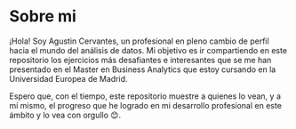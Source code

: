 # Sobre mi
¡Hola! Soy Agustin Cervantes, un profesional en pleno cambio de perfil hacia el mundo del análisis de datos. Mi objetivo es ir compartiendo en este repositorio los ejercicios más desafiantes e interesantes que se me han presentado en el Master en Business Analytics que estoy cursando en la Universidad Europea de Madrid.

Espero que, con el tiempo, este repositorio muestre a quienes lo vean, y a mí mismo, el progreso que he logrado en mi desarrollo profesional en este ámbito y lo vea con orgullo 😊.

